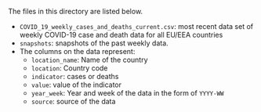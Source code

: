 The files in this directory are listed below. 

- `COVID_19_weekly_cases_and_deaths_current.csv`: most recent data set of weekly COVID-19 case and death data for all EU/EEA countries
- `snapshots`: snapshots of the past weekly data.
- The columns on the data represent:
     - `location_name`: Name of the country
     - `location`: Country code
     - `indicator`: cases or deaths
     - `value`: value of the indicator
     - `year_week`: Year and week of the data in the form of `YYYY-WW`
     - `source`: source of the data